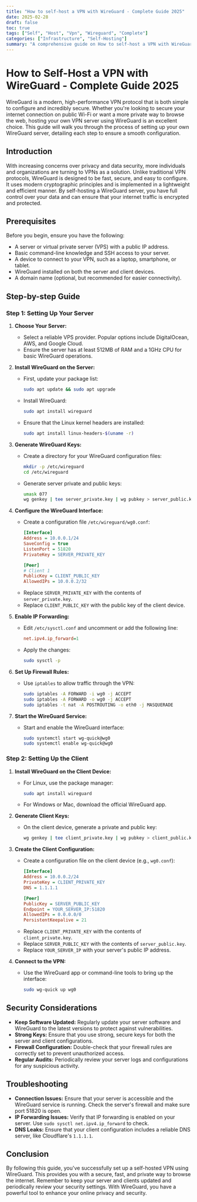 ```yaml
---
title: "How to self-host a VPN with WireGuard - Complete Guide 2025"
date: 2025-02-28
draft: false
toc: true
tags: ["Self", "Host", "Vpn", "Wireguard", "Complete"]
categories: ["Infrastructure", "Self-Hosting"]
summary: "A comprehensive guide on How to self-host a VPN with WireGuard - Complete Guide 2025."
---
```


# How to Self-Host a VPN with WireGuard - Complete Guide 2025

WireGuard is a modern, high-performance VPN protocol that is both simple to configure and incredibly secure. Whether you're looking to secure your internet connection on public Wi-Fi or want a more private way to browse the web, hosting your own VPN server using WireGuard is an excellent choice. This guide will walk you through the process of setting up your own WireGuard server, detailing each step to ensure a smooth configuration.

## Introduction

With increasing concerns over privacy and data security, more individuals and organizations are turning to VPNs as a solution. Unlike traditional VPN protocols, WireGuard is designed to be fast, secure, and easy to configure. It uses modern cryptographic principles and is implemented in a lightweight and efficient manner. By self-hosting a WireGuard server, you have full control over your data and can ensure that your internet traffic is encrypted and protected.

## Prerequisites

Before you begin, ensure you have the following:

- A server or virtual private server (VPS) with a public IP address.
- Basic command-line knowledge and SSH access to your server.
- A device to connect to your VPN, such as a laptop, smartphone, or tablet.
- WireGuard installed on both the server and client devices.
- A domain name (optional, but recommended for easier connectivity).

## Step-by-step Guide

### Step 1: Setting Up Your Server

1. **Choose Your Server:**
   - Select a reliable VPS provider. Popular options include DigitalOcean, AWS, and Google Cloud.
   - Ensure the server has at least 512MB of RAM and a 1GHz CPU for basic WireGuard operations.

2. **Install WireGuard on the Server:**
   - First, update your package list:
     ```bash
     sudo apt update && sudo apt upgrade
     ```
   - Install WireGuard:
     ```bash
     sudo apt install wireguard
     ```
   - Ensure that the Linux kernel headers are installed:
     ```bash
     sudo apt install linux-headers-$(uname -r)
     ```

3. **Generate WireGuard Keys:**
   - Create a directory for your WireGuard configuration files:
     ```bash
     mkdir -p /etc/wireguard
     cd /etc/wireguard
     ```
   - Generate server private and public keys:
     ```bash
     umask 077
     wg genkey | tee server_private.key | wg pubkey > server_public.key
     ```

4. **Configure the WireGuard Interface:**
   - Create a configuration file `/etc/wireguard/wg0.conf`:
     ```ini
     [Interface]
     Address = 10.0.0.1/24
     SaveConfig = true
     ListenPort = 51820
     PrivateKey = SERVER_PRIVATE_KEY

     [Peer]
     # Client 1
     PublicKey = CLIENT_PUBLIC_KEY
     AllowedIPs = 10.0.0.2/32
     ```
   - Replace `SERVER_PRIVATE_KEY` with the contents of `server_private.key`.
   - Replace `CLIENT_PUBLIC_KEY` with the public key of the client device.

5. **Enable IP Forwarding:**
   - Edit `/etc/sysctl.conf` and uncomment or add the following line:
     ```ini
     net.ipv4.ip_forward=1
     ```
   - Apply the changes:
     ```bash
     sudo sysctl -p
     ```

6. **Set Up Firewall Rules:**
   - Use `iptables` to allow traffic through the VPN:
     ```bash
     sudo iptables -A FORWARD -i wg0 -j ACCEPT
     sudo iptables -A FORWARD -o wg0 -j ACCEPT
     sudo iptables -t nat -A POSTROUTING -o eth0 -j MASQUERADE
     ```

7. **Start the WireGuard Service:**
   - Start and enable the WireGuard interface:
     ```bash
     sudo systemctl start wg-quick@wg0
     sudo systemctl enable wg-quick@wg0
     ```

### Step 2: Setting Up the Client

1. **Install WireGuard on the Client Device:**
   - For Linux, use the package manager:
     ```bash
     sudo apt install wireguard
     ```
   - For Windows or Mac, download the official WireGuard app.

2. **Generate Client Keys:**
   - On the client device, generate a private and public key:
     ```bash
     wg genkey | tee client_private.key | wg pubkey > client_public.key
     ```

3. **Create the Client Configuration:**
   - Create a configuration file on the client device (e.g., `wg0.conf`):
     ```ini
     [Interface]
     Address = 10.0.0.2/24
     PrivateKey = CLIENT_PRIVATE_KEY
     DNS = 1.1.1.1

     [Peer]
     PublicKey = SERVER_PUBLIC_KEY
     Endpoint = YOUR_SERVER_IP:51820
     AllowedIPs = 0.0.0.0/0
     PersistentKeepalive = 21
     ```
   - Replace `CLIENT_PRIVATE_KEY` with the contents of `client_private.key`.
   - Replace `SERVER_PUBLIC_KEY` with the contents of `server_public.key`.
   - Replace `YOUR_SERVER_IP` with your server's public IP address.

4. **Connect to the VPN:**
   - Use the WireGuard app or command-line tools to bring up the interface:
     ```bash
     sudo wg-quick up wg0
     ```

## Security Considerations

- **Keep Software Updated:** Regularly update your server software and WireGuard to the latest versions to protect against vulnerabilities.
- **Strong Keys:** Ensure that you use strong, secure keys for both the server and client configurations.
- **Firewall Configuration:** Double-check that your firewall rules are correctly set to prevent unauthorized access.
- **Regular Audits:** Periodically review your server logs and configurations for any suspicious activity.

## Troubleshooting

- **Connection Issues:** Ensure that your server is accessible and the WireGuard service is running. Check the server's firewall and make sure port 51820 is open.
- **IP Forwarding Issues:** Verify that IP forwarding is enabled on your server. Use `sudo sysctl net.ipv4.ip_forward` to check.
- **DNS Leaks:** Ensure that your client configuration includes a reliable DNS server, like Cloudflare's `1.1.1.1`.

## Conclusion

By following this guide, you've successfully set up a self-hosted VPN using WireGuard. This provides you with a secure, fast, and private way to browse the internet. Remember to keep your server and clients updated and periodically review your security settings. With WireGuard, you have a powerful tool to enhance your online privacy and security.